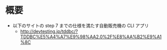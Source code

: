 # 概要

- 以下のサイトの step 7 までの仕様を満たす自動販売機の CLI アプリ
  - http://devtesting.jp/tddbc/?TDDBC%E5%A4%A7%E9%98%AA2.0%2F%E8%AA%B2%E9%A1%8C
